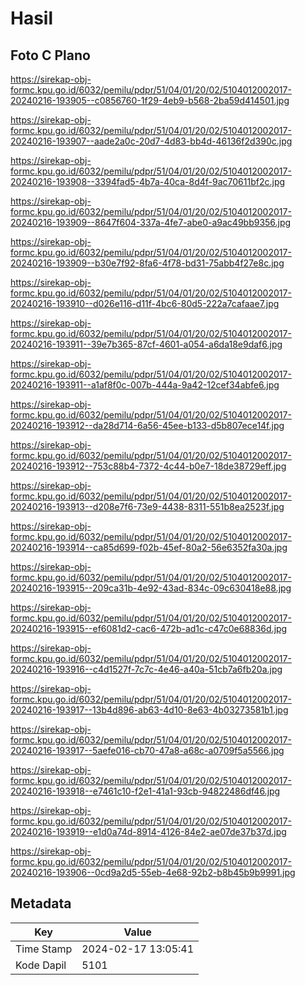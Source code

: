 # Hasil

## Foto C Plano

https://sirekap-obj-formc.kpu.go.id/6032/pemilu/pdpr/51/04/01/20/02/5104012002017-20240216-193905--c0856760-1f29-4eb9-b568-2ba59d414501.jpg

https://sirekap-obj-formc.kpu.go.id/6032/pemilu/pdpr/51/04/01/20/02/5104012002017-20240216-193907--aade2a0c-20d7-4d83-bb4d-46136f2d390c.jpg

https://sirekap-obj-formc.kpu.go.id/6032/pemilu/pdpr/51/04/01/20/02/5104012002017-20240216-193908--3394fad5-4b7a-40ca-8d4f-9ac70611bf2c.jpg

https://sirekap-obj-formc.kpu.go.id/6032/pemilu/pdpr/51/04/01/20/02/5104012002017-20240216-193909--8647f604-337a-4fe7-abe0-a9ac49bb9356.jpg

https://sirekap-obj-formc.kpu.go.id/6032/pemilu/pdpr/51/04/01/20/02/5104012002017-20240216-193909--b30e7f92-8fa6-4f78-bd31-75abb4f27e8c.jpg

https://sirekap-obj-formc.kpu.go.id/6032/pemilu/pdpr/51/04/01/20/02/5104012002017-20240216-193910--d026e116-d11f-4bc6-80d5-222a7cafaae7.jpg

https://sirekap-obj-formc.kpu.go.id/6032/pemilu/pdpr/51/04/01/20/02/5104012002017-20240216-193911--39e7b365-87cf-4601-a054-a6da18e9daf6.jpg

https://sirekap-obj-formc.kpu.go.id/6032/pemilu/pdpr/51/04/01/20/02/5104012002017-20240216-193911--a1af8f0c-007b-444a-9a42-12cef34abfe6.jpg

https://sirekap-obj-formc.kpu.go.id/6032/pemilu/pdpr/51/04/01/20/02/5104012002017-20240216-193912--da28d714-6a56-45ee-b133-d5b807ece14f.jpg

https://sirekap-obj-formc.kpu.go.id/6032/pemilu/pdpr/51/04/01/20/02/5104012002017-20240216-193912--753c88b4-7372-4c44-b0e7-18de38729eff.jpg

https://sirekap-obj-formc.kpu.go.id/6032/pemilu/pdpr/51/04/01/20/02/5104012002017-20240216-193913--d208e7f6-73e9-4438-8311-551b8ea2523f.jpg

https://sirekap-obj-formc.kpu.go.id/6032/pemilu/pdpr/51/04/01/20/02/5104012002017-20240216-193914--ca85d699-f02b-45ef-80a2-56e6352fa30a.jpg

https://sirekap-obj-formc.kpu.go.id/6032/pemilu/pdpr/51/04/01/20/02/5104012002017-20240216-193915--209ca31b-4e92-43ad-834c-09c630418e88.jpg

https://sirekap-obj-formc.kpu.go.id/6032/pemilu/pdpr/51/04/01/20/02/5104012002017-20240216-193915--ef6081d2-cac6-472b-ad1c-c47c0e68836d.jpg

https://sirekap-obj-formc.kpu.go.id/6032/pemilu/pdpr/51/04/01/20/02/5104012002017-20240216-193916--c4d1527f-7c7c-4e46-a40a-51cb7a6fb20a.jpg

https://sirekap-obj-formc.kpu.go.id/6032/pemilu/pdpr/51/04/01/20/02/5104012002017-20240216-193917--13b4d896-ab63-4d10-8e63-4b03273581b1.jpg

https://sirekap-obj-formc.kpu.go.id/6032/pemilu/pdpr/51/04/01/20/02/5104012002017-20240216-193917--5aefe016-cb70-47a8-a68c-a0709f5a5566.jpg

https://sirekap-obj-formc.kpu.go.id/6032/pemilu/pdpr/51/04/01/20/02/5104012002017-20240216-193918--e7461c10-f2e1-41a1-93cb-94822486df46.jpg

https://sirekap-obj-formc.kpu.go.id/6032/pemilu/pdpr/51/04/01/20/02/5104012002017-20240216-193919--e1d0a74d-8914-4126-84e2-ae07de37b37d.jpg

https://sirekap-obj-formc.kpu.go.id/6032/pemilu/pdpr/51/04/01/20/02/5104012002017-20240216-193906--0cd9a2d5-55eb-4e68-92b2-b8b45b9b9991.jpg


## Metadata

| Key        | Value               |
| ---------- | ------------------- |
| Time Stamp | 2024-02-17 13:05:41 |
| Kode Dapil | 5101                |



